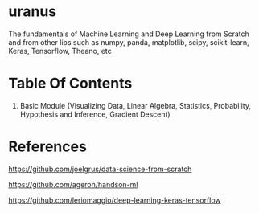 # uranus
The fundamentals of Machine Learning and Deep Learning from Scratch and from other libs such as numpy, panda, matplotlib, scipy, scikit-learn, Keras, Tensorflow, Theano, etc

# Table Of Contents
1. Basic Module (Visualizing Data, Linear Algebra, Statistics, Probability, Hypothesis and Inference, Gradient Descent)

# References
https://github.com/joelgrus/data-science-from-scratch

https://github.com/ageron/handson-ml

https://github.com/leriomaggio/deep-learning-keras-tensorflow
